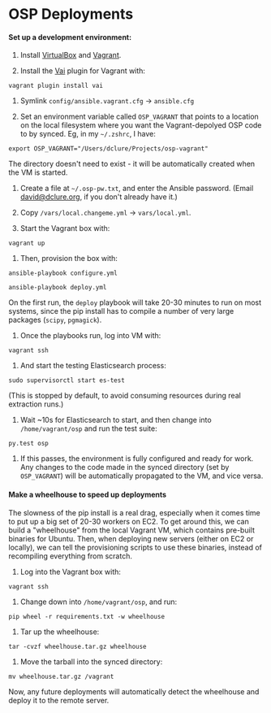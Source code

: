 # OSP Deployments

#### Set up a development environment:

1. Install [VirtualBox](https://www.virtualbox.org/wiki/Downloads) and [Vagrant](https://www.vagrantup.com/downloads.html).

1. Install the [Vai](https://github.com/MatthewMi11er/vai) plugin for Vagrant with:

  `vagrant plugin install vai`

1. Symlink `config/ansible.vagrant.cfg` -> `ansible.cfg`

1. Set an environment variable called `OSP_VAGRANT` that points to a location on the local filesystem where you want the Vagrant-depolyed OSP code to by synced. Eg, in my `~/.zshrc`, I have:

  `export OSP_VAGRANT="/Users/dclure/Projects/osp-vagrant"`

  The directory doesn't need to exist - it will be automatically created when the VM is started.

1. Create a file at `~/.osp-pw.txt`, and enter the Ansible password. (Email david@dclure.org, if you don't already have it.)

1. Copy `/vars/local.changeme.yml` -> `vars/local.yml`.

1. Start the Vagrant box with:

  `vagrant up`

1. Then, provision the box with:

  `ansible-playbook configure.yml`

  `ansible-playbook deploy.yml`

  On the first run, the `deploy` playbook will take 20-30 minutes to run on most systems, since the pip install has to compile a number of very large packages (`scipy`, `pgmagick`).

1. Once the playbooks run, log into VM with:

  `vagrant ssh`

1. And start the testing Elasticsearch process:

  `sudo supervisorctl start es-test`

  (This is stopped by default, to avoid consuming resources during real extraction runs.)

1. Wait ~10s for Elasticsearch to start, and then change into `/home/vagrant/osp` and run the test suite:

  `py.test osp`

1. If this passes, the environment is fully configured and ready for work. Any changes to the code made in the synced directory (set by `OSP_VAGRANT`) will be automatically propagated to the VM, and vice versa.

#### Make a wheelhouse to speed up deployments

The slowness of the pip install is a real drag, especially when it comes time to put up a big set of 20-30 workers on EC2. To get around this, we can build a "wheelhouse" from the local Vagrant VM, which contains pre-built binaries for Ubuntu. Then, when deploying new servers (either on EC2 or locally), we can tell the provisioning scripts to use these binaries, instead of recompiling everything from scratch.

1. Log into the Vagrant box with:

  `vagrant ssh`

1. Change down into `/home/vagrant/osp`, and run:

  `pip wheel -r requirements.txt -w wheelhouse`

1. Tar up the wheelhouse:

  `tar -cvzf wheelhouse.tar.gz wheelhouse`

1. Move the tarball into the synced directory:

  `mv wheelhouse.tar.gz /vagrant`

Now, any future deployments will automatically detect the wheelhouse and deploy it to the remote server.
